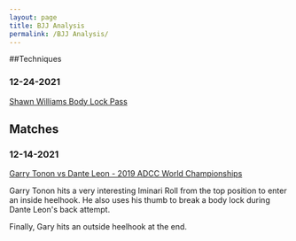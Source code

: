 ```yaml
---
layout: page
title: BJJ Analysis
permalink: /BJJ Analysis/
---
```


##Techniques

### 12-24-2021

[Shawn Williams Body Lock Pass](https://www.youtube.com/watch?v=oCRooQnMoSs)

## Matches

### 12-14-2021

[Garry Tonon vs Dante Leon - 2019 ADCC World Championships](https://www.youtube.com/watch?v=WPFIX9c4UV0)

Garry Tonon hits a very interesting Iminari Roll from the top position to enter an inside heelhook. He also uses his thumb to break a body lock during Dante Leon's back attempt. 

Finally, Gary hits an outside heelhook at the end.

